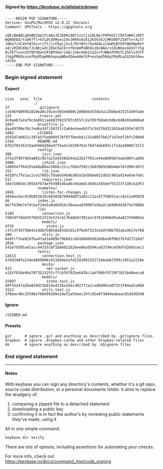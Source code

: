 ##### Signed by https://keybase.io/alistairjcbrown
```
-----BEGIN PGP SIGNATURE-----
Version: GnuPG/MacGPG2 v2.0.22 (Darwin)
Comment: GPGTools - https://gpgtools.org

iQEcBAABCgAGBQJUp1YLAAoJEJEOHi8Q7zzzCjsIALWo/FHF6OIlt8XfwWAlzDEY
WQHOEEA/tuOKffl+47LDCdVMyesIXnJKR4sko512k5h34JjMH399fZ1WTtnrXLV7
JOKo7/VC4VtNTAsvrjYY/JcFAyLjSvI/RV+BYv75eXO4LxiGwMjBYh0fQDXNpReY
o8/yRIOCKNsfJLNDjwdC2DGCKqlOrnfHJmHPGNhOu1DcWAo/sSXvNOasG6SVr7Sq
8uTETlvvnZ97QFVBanCRlBPXmorsGQ/jn6c9de2iGInrPJWWiMfRGfL2hklxIhTF
jVqgPMG0susmfHyR5qmMkGepopWDwXQuwm0mlEP+eshpd566qlMyMLw2G2Gkt0w=
=XCKn
-----END PGP SIGNATURE-----

```

<!-- END SIGNATURES -->

### Begin signed statement 

#### Expect

```
size   exec  file                       contents                                                        
             ./                                                                                         
37             .gitignore               ca54bfd89562810ea8c241ec693e6080c2808bbd33da5a12bbbed1525349fade
125            .travis.yml              dc0aebfa2af0cda0911aeb83f023797c055fc2e705f0dadcb9bc6d8493e860ad
1847           Gruntfile.js             daa49789e70c7ed6a14f158257c2a64e4aeeb3f3c54378d32101ba8193e74575
1082           LICENSE                  a5d167a6021c287a5f5a609e57bf87fbeebdc132a8837b62f147eef2bfc29b0d
2764           README.md                6fb370535319add46826be4ff5e4c2d1987b3cf84f4de693c1f14e26086f31f2
               config/                                                                                  
386              jscs.json              375a3f95f4b5a001c957a21e9550d244a22b27f81ce44e809567eada96fca805
1006             jshint.json            1d80547f64355a68a80a238bbc21cc7b9af592c5b820b5b96b4def47d90c9972
252              lib.json               4d18fc7fe1ac2ce17685cf0ade54b4b385a1bd56de021d83c982ad14a9aefebc
517              requirejs.json         3de31985dc3092bf974ef93985dbad6c9da6dc2646a785def55223f149cb2df3
               examples/                                                                                
1045             listen-for-changes.js  3856ecbec919b95263dcb65036789448d71a02c11ac87750b51acc8a11e06829
46             index.js                 bb7f630e7efdcbaf24e5ada6b925c58eaaa839007a56a2c3e896d43b75e708bb
               lib/                                                                                     
5185             connection.js          7d03dff0dd35f9d552f23e523c61764bb07301a2c9761b904d5eda823f690b2e
                 models/                                                                                
4735               state.js             c37c3f36f506431ddb750658a03363d1c97bd47523e2ddfd9b793a6a361fe768
289              utils.js               6e8fcf7ee8297ba47ad3a909e79bb81cb61068db5026dbed9f0b57bfd27318df
1016           package.json             541e79305a42acc44335c8f1b84022626ee06ad594ceb3794ce59dfd2685cec1
               tests/                                                                                   
12615            connection.test.js     47dd240fa134e4869996c911b8d42afd218209155272b6eb6f299c1051a2210e
                 mocks/                                                                                 
433                net-socket.js        a155f010e9b4707352325fcffcbf6702be643bc1abf90bf9729f7b53b40eecad
                 models/                                                                                
15997              state.test.js        40f5b247a28a829d21b814a4316a1decd02771a2cadb89b1a0f253f84aa5a968
1522             utils.test.js          3f0eec40c25586ef88d99305e24ef2a59aec297c02e9f3044eebaac01dd30348
```

#### Ignore

```
/SIGNED.md
```

#### Presets

```
git      # ignore .git and anything as described by .gitignore files
dropbox  # ignore .dropbox-cache and other Dropbox-related files    
kb       # ignore anything as described by .kbignore files          
```

<!-- summarize version = 0.0.9 -->

### End signed statement

<hr>

#### Notes

With keybase you can sign any directory's contents, whether it's a git repo,
source code distribution, or a personal documents folder. It aims to replace the drudgery of:

  1. comparing a zipped file to a detached statement
  2. downloading a public key
  3. confirming it is in fact the author's by reviewing public statements they've made, using it

All in one simple command:

```bash
keybase dir verify
```

There are lots of options, including assertions for automating your checks.

For more info, check out https://keybase.io/docs/command_line/code_signing